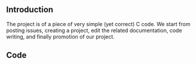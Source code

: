## Introduction

The project is of a piece of very simple (yet correct) C code. We start from posting issues, creating a project, edit the related documentation, code writing, and finally promotion of our project.

## Code
